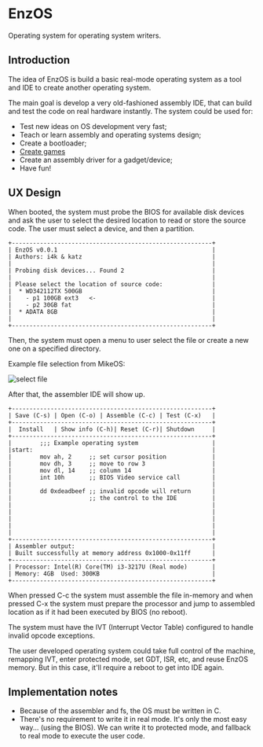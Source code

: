 # EnzOS

Operating system for operating system writers.

## Introduction

The idea of EnzOS is build a basic real-mode operating system as a
tool and IDE to create another operating system.

The main goal is develop a very old-fashioned assembly IDE, that can
build and test the code on real hardware instantly. The system could
be used for:

 - Test new ideas on OS development very fast;
 - Teach or learn assembly and operating systems design;
 - Create a bootloader;
 - [Create games](https://gist.github.com/majkrzak/d75a5b90b3735edd53ac)
 - Create an assembly driver for a gadget/device;
 - Have fun!

## UX Design

When booted, the system must probe the BIOS for available disk devices
and ask the user to select the desired location to read or store the source
code. The user must select a device, and then a partition.

    +---------------------------------------------------------+
    | EnzOS v0.0.1                                            |
    | Authors: i4k & katz                                     |
    |                                                         |
    | Probing disk devices... Found 2                         |
    |                                                         |
    | Please select the location of source code:              |
    |  * WD342112TX 500GB                                     |
    |    - p1 100GB ext3   <-                                 |
    |    - p2 30GB fat                                        |
    |  * ADATA 8GB                                            |
    |                                                         |
    +---------------------------------------------------------+

Then, the system must open a menu to user select the file or create a
new one on a specified directory. 

Example file selection from MikeOS:

![select file](http://i.stack.imgur.com/mr8H2.png)

After that, the assembler IDE will
show up.

    +---------------------------------------------------------+
    | Save (C-s) | Open (C-o) | Assemble (C-c) | Test (C-x)   |
    +---------------------------------------------------------+
    |  Install   | Show info (C-h)| Reset (C-r)| Shutdown     |
    +---------------------------------------------------------+
    |        ;;; Example operating system                     |
    |start:                                                   |
    |        mov ah, 2     ;; set cursor position             |
    |        mov dh, 3     ;; move to row 3                   |
    |        mov dl, 14    ;; column 14                       |
    |        int 10h       ;; BIOS Video service call         |
    |                                                         |
    |        dd 0xdeadbeef ;; invalid opcode will return      |
    |                      ;; the control to the IDE          |
    |                                                         |
    |                                                         |
    |                                                         |
    |                                                         |
    |                                                         |
    +---------------------------------------------------------+
    | Assembler output:                                       |
    | Built successfully at memory address 0x1000-0x11ff      |
    +---------------------------------------------------------+
    | Processor: Intel(R) Core(TM) i3-3217U (Real mode)       |
    | Memory: 4GB  Used: 300KB                                |
    +---------------------------------------------------------+

When pressed C-c the system must assemble the file in-memory and when
pressed C-x the system must prepare the processor and jump to
assembled location as if it had been executed by BIOS (no reboot).

The system must have the IVT (Interrupt Vector Table) configured to
handle invalid opcode exceptions.

The user developed operating system could take full control of the
machine, remapping IVT, enter protected mode, set GDT, ISR, etc, and
reuse EnzOS memory. But in this case, it'll require a reboot to get
into IDE again.

## Implementation notes

- Because of the assembler and fs, the OS must be written in C.
- There's no requirement to write it in real mode. It's only the most
  easy way... (using the BIOS). We can write it to protected mode, and
  fallback to real mode to execute the user code.
